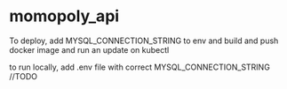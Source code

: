 # momopoly_api

To deploy, add MYSQL_CONNECTION_STRING to env and build and push docker image and run an update on kubectl

to run locally, add .env file with correct MYSQL_CONNECTION_STRING //TODO
